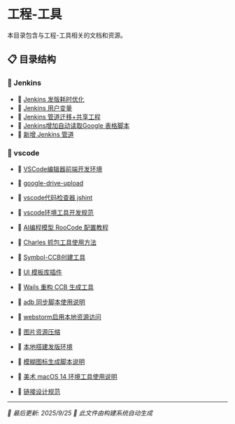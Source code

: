 # 工程-工具

本目录包含与工程-工具相关的文档和资源。

## 📋 目录结构


### 📁 Jenkins

  - 📝 [Jenkins 发版耗时优化](%E5%B7%A5%E7%A8%8B-%E5%B7%A5%E5%85%B7/Jenkins/Jenkins%20%E5%8F%91%E7%89%88%E8%80%97%E6%97%B6%E4%BC%98%E5%8C%96)
  - 📝 [Jenkins 用户变量](%E5%B7%A5%E7%A8%8B-%E5%B7%A5%E5%85%B7/Jenkins/Jenkins%20%E7%94%A8%E6%88%B7%E5%8F%98%E9%87%8F)
  - 📝 [Jenkins 管道迁移+共享工程](%E5%B7%A5%E7%A8%8B-%E5%B7%A5%E5%85%B7/Jenkins/Jenkins%20%E7%AE%A1%E9%81%93%E8%BF%81%E7%A7%BB%2B%E5%85%B1%E4%BA%AB%E5%B7%A5%E7%A8%8B)
  - 📝 [Jenkins增加自动读取Google 表格脚本](%E5%B7%A5%E7%A8%8B-%E5%B7%A5%E5%85%B7/Jenkins/Jenkins%E5%A2%9E%E5%8A%A0%E8%87%AA%E5%8A%A8%E8%AF%BB%E5%8F%96Google%20%E8%A1%A8%E6%A0%BC%E8%84%9A%E6%9C%AC)
  - 📝 [新增 Jenkins 管道](%E5%B7%A5%E7%A8%8B-%E5%B7%A5%E5%85%B7/Jenkins/%E6%96%B0%E5%A2%9E%20Jenkins%20%E7%AE%A1%E9%81%93)


### 📁 vscode

  - 📝 [VSCode编辑器前端开发环境](%E5%B7%A5%E7%A8%8B-%E5%B7%A5%E5%85%B7/vscode/VSCode%E7%BC%96%E8%BE%91%E5%99%A8%E5%89%8D%E7%AB%AF%E5%BC%80%E5%8F%91%E7%8E%AF%E5%A2%83)
  - 📝 [google-drive-upload](%E5%B7%A5%E7%A8%8B-%E5%B7%A5%E5%85%B7/vscode/google-drive-upload)
  - 📝 [vscode代码检查器 jshint](%E5%B7%A5%E7%A8%8B-%E5%B7%A5%E5%85%B7/vscode/vscode%E4%BB%A3%E7%A0%81%E6%A3%80%E6%9F%A5%E5%99%A8%20jshint)
  - 📝 [vscode环境工具开发规范](%E5%B7%A5%E7%A8%8B-%E5%B7%A5%E5%85%B7/vscode/vscode%E7%8E%AF%E5%A2%83%E5%B7%A5%E5%85%B7%E5%BC%80%E5%8F%91%E8%A7%84%E8%8C%83)

- 📝 [AI编程模型 RooCode 配置教程](AI%E7%BC%96%E7%A8%8B%E6%A8%A1%E5%9E%8B%20RooCode%20%E9%85%8D%E7%BD%AE%E6%95%99%E7%A8%8B)
- 📝 [Charles 抓包工具使用方法](Charles%20%E6%8A%93%E5%8C%85%E5%B7%A5%E5%85%B7%E4%BD%BF%E7%94%A8%E6%96%B9%E6%B3%95)
- 📝 [Symbol-CCB创建工具](Symbol-CCB%E5%88%9B%E5%BB%BA%E5%B7%A5%E5%85%B7)
- 📝 [UI 模板库插件](UI%20%E6%A8%A1%E6%9D%BF%E5%BA%93%E6%8F%92%E4%BB%B6)
- 📝 [Wails 重构 CCB 生成工具](Wails%20%E9%87%8D%E6%9E%84%20CCB%20%E7%94%9F%E6%88%90%E5%B7%A5%E5%85%B7)
- 📝 [adb 同步脚本使用说明](adb%20%E5%90%8C%E6%AD%A5%E8%84%9A%E6%9C%AC%E4%BD%BF%E7%94%A8%E8%AF%B4%E6%98%8E)
- 📝 [webstorm启用本地资源访问](webstorm%E5%90%AF%E7%94%A8%E6%9C%AC%E5%9C%B0%E8%B5%84%E6%BA%90%E8%AE%BF%E9%97%AE)
- 📝 [图片资源压缩](%E5%9B%BE%E7%89%87%E8%B5%84%E6%BA%90%E5%8E%8B%E7%BC%A9)
- 📝 [本地搭建发版环境](%E6%9C%AC%E5%9C%B0%E6%90%AD%E5%BB%BA%E5%8F%91%E7%89%88%E7%8E%AF%E5%A2%83)
- 📝 [模糊图标生成脚本说明](%E6%A8%A1%E7%B3%8A%E5%9B%BE%E6%A0%87%E7%94%9F%E6%88%90%E8%84%9A%E6%9C%AC%E8%AF%B4%E6%98%8E)
- 📝 [美术 macOS 14 环境工具使用说明](%E7%BE%8E%E6%9C%AF%20macOS%2014%20%E7%8E%AF%E5%A2%83%E5%B7%A5%E5%85%B7%E4%BD%BF%E7%94%A8%E8%AF%B4%E6%98%8E)
- 📝 [链接设计规范](%E9%93%BE%E6%8E%A5%E8%AE%BE%E8%AE%A1%E8%A7%84%E8%8C%83)

---

*📅 最后更新: 2025/9/25*
*🤖 此文件由构建系统自动生成*
